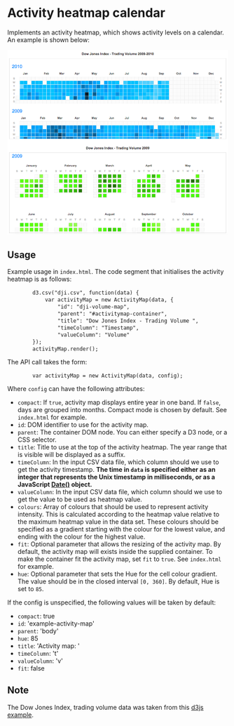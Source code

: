 # Activity heatmap calendar

Implements an activity heatmap, which shows activity levels on a
calendar. An example is shown below:


![Example activity heatmap](activitymap.png)


## Usage

Example usage in `index.html`. The code segment that initialises the
activity heatmap is as follows:

            d3.csv("dji.csv", function(data) {
                var activityMap = new ActivityMap(data, {
                    "id": "dji-volume-map",
                    "parent": "#activitymap-container",
                    "title": "Dow Jones Index - Trading Volume ",
                    "timeColumn": "Timestamp",
                    "valueColumn": "Volume"
            });
            activityMap.render();


The API call takes the form:

            var activityMap = new ActivityMap(data, config);

Where `config` can have the following attributes:

* `compact`: If `true`, activity map displays entire year in one band.
  If `false`, days are grouped into months. Compact mode is chosen by
  default. See `index.html` for example.
* `id`: DOM identifier to use for the activity map.
* `parent`: The container DOM node. You can either specify a D3 node,
  or a CSS selector.
* `title`: Title to use at the top of the activity heatmap. The year
  range that is visible will be displayed as a suffix.
* `timeColumn`: In the input CSV data file, which column should we use
  to get the activity timestamp. **The time in `data` is specified either as an
  integer that represents the Unix timestamp in milliseconds, or as a
  JavaScript [Date()](https://developer.mozilla.org/en/docs/Web/JavaScript/Reference/Global_Objects/Date) object.**
* `valueColumn`: In the input CSV data file, which column should we
  use to get the value to be used as heatmap value.
* `colours`: Array of colours that should be used to represent
  activity intensity. This is calculated according to the heatmap
  value relative to the maximum heatmap value in the data set. These
  colours should be specified as a gradient starting with the colour
  for the lowest value, and ending with the colour for the highest value.
* `fit`: Optional parameter that allows the resizing of the activity
  map. By default, the activity map will exists inside the supplied
  container. To make the container fit the activity map, set `fit` to
  `true`. See `index.html` for example.
* `hue`: Optional parameter that sets the Hue for the cell colour
  gradient. The value should be in the closed interval `[0, 360]`. By
  default, Hue is set to `85`.

If the config is unspecified, the following values will be taken by
default:

* `compact`: true
* `id`: 'example-activity-map'
* `parent`: 'body'
* `hue`: 85
* `title`: 'Activity map: '
* `timeColumn`: 't'
* `valueColumn`: 'v'
* `fit`: false

## Note

The Dow Jones Index, trading volume data was taken from this 
[d3js example](http://bl.ocks.org/mbostock/4063318).
